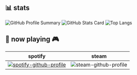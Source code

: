 ## 📊 stats

![GitHub Profile Summary](https://github-profile-summary-cards.vercel.app/api/cards/profile-details?username=mkan0141&theme=nord_bright)
![GitHub Stats Card](https://github-profile-summary-cards.vercel.app/api/cards/stats?username=mkan0141&theme=nord_bright) ![Top Langs](https://github-profile-summary-cards.vercel.app/api/cards/repos-per-language?username=mkan0141&theme=nord_bright)

## 🎵 now playing 🎮

| spotify | steam |
| :---: | :---:
| [![spotify-github-profile](https://spotify-github-profile.vercel.app/api/view?uid=315hyu4uaambsn7ccym7hemfksou&cover_image=true&theme=novatorem&show_offline=false&background_color=121212&interchange=false&bar_color=53b14f&bar_color_cover=false)](https://spotify-github-profile.vercel.app/api/view?uid=315hyu4uaambsn7ccym7hemfksou&redirect=true) | ![steam-github-profile](https://steam-github-profile.vercel.app/api/status?steam_id=76561198449631702&theme=imageOnly)|
